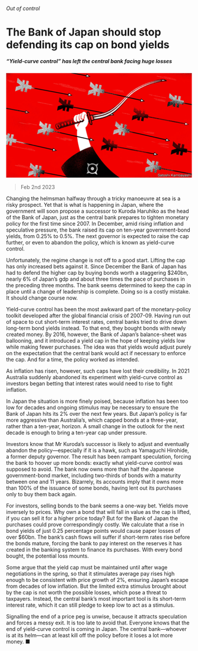 ###### Out of control

# The Bank of Japan should stop defending its cap on bond yields 

##### “Yield-curve control” has left the central bank facing huge losses 

![image](images/20230204_LDD010.jpg) 

> Feb 2nd 2023 

Changing the helmsman halfway through a tricky manoeuvre at sea is a risky prospect. Yet that is what is happening in Japan, where the government will soon propose a successor to Kuroda Haruhiko as the head of the Bank of Japan, just as the central bank prepares to tighten monetary policy for the first time since 2007. In December, amid rising inflation and speculative pressure, the bank raised its cap on ten-year government-bond yields, from 0.25% to 0.5%. The next governor is expected to raise the cap further, or even to abandon the policy, which is known as yield-curve control. 

Unfortunately, the regime change is not off to a good start. Lifting the cap has only increased bets against it. Since December the Bank of Japan has had to defend the higher cap by buying bonds worth a staggering $240bn, nearly 6% of Japan’s gdp and about three times the pace of purchases in the preceding three months. The bank seems determined to keep the cap in place until a change of leadership is complete. Doing so is a costly mistake. It should change course now. 

Yield-curve control has been the most awkward part of the monetary-policy toolkit developed after the global financial crisis of 2007-09. Having run out of space to cut short-term interest rates, central banks tried to drive down long-term bond yields instead. To that end, they bought bonds with newly created money. By 2016, however, the Bank of Japan’s balance-sheet was ballooning, and it introduced a yield cap in the hope of keeping yields low while making fewer purchases. The idea was that yields would adjust purely on the expectation that the central bank would act if necessary to enforce the cap. And for a time, the policy worked as intended. 

As inflation has risen, however, such caps have lost their credibility. In 2021 Australia suddenly abandoned its experiment with yield-curve control as investors began betting that interest rates would need to rise to fight inflation. 

In Japan the situation is more finely poised, because inflation has been too low for decades and ongoing stimulus may be necessary to ensure the Bank of Japan hits its 2%  over the next few years. But Japan’s policy is far more aggressive than Australia’s, which capped bonds at a three-year, rather than a ten-year, horizon. A small change in the outlook for the next decade is enough to bring a ten-year cap under pressure. 

Investors know that Mr Kuroda’s successor is likely to adjust and eventually abandon the policy—especially if it is a hawk, such as Yamaguchi Hirohide, a former deputy governor. The result has been rampant speculation, forcing the bank to hoover up more bonds: exactly what yield-curve control was supposed to avoid. The bank now owns more than half the Japanese government-bond market, including two-thirds of bonds with a maturity between one and 11 years. Bizarrely, its accounts imply that it owns more than 100% of the issuance of some bonds, having lent out its purchases only to buy them back again. 

For investors, selling bonds to the bank seems a one-way bet. Yields move inversely to prices. Why own a bond that will fall in value as the cap is lifted, if you can sell it for a higher price today? But for the Bank of Japan the purchases could prove correspondingly costly. We calculate that a rise in bond yields of just 0.25 percentage points would cause paper losses of over $60bn. The bank’s cash flows will suffer if short-term rates rise before the bonds mature, forcing the bank to pay interest on the reserves it has created in the banking system to finance its purchases. With every bond bought, the potential loss mounts. 

Some argue that the yield cap must be maintained until after wage negotiations in the spring, so that it stimulates average pay rises high enough to be consistent with price growth of 2%, ensuring Japan’s escape from decades of low inflation. But the limited extra stimulus brought about by the cap is not worth the possible losses, which pose a threat to taxpayers. Instead, the central bank’s most important tool is its short-term interest rate, which it can still pledge to keep low to act as a stimulus.

Signalling the end of a price peg is unwise, because it attracts speculation and forces a messy exit. It is too late to avoid that. Everyone knows that the end of yield-curve control is coming in Japan. The central bank—whoever is at its helm—can at least kill off the policy before it loses a lot more money. ■

